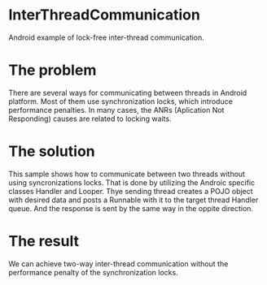# InterThreadCommunication
Android example of lock-free inter-thread communication.

# The problem
There are several ways for communicating between threads in Android platform.
Most of them use synchronization locks, which introduce performance penalties.
In many cases, the ANRs (Aplication Not Responding) causes are related to locking waits.

# The solution
This sample shows how to communicate between two threads without using syncronizations locks.
That is done by utilizing the Androic specific classes Handler and Looper.
Thye sending thread creates a POJO object with desired data and posts a Runnable with it to 
the target thread Handler queue. And the response is sent by the same way in the oppite direction.

# The result
We can achieve two-way inter-thread communication without the performance penalty of the synchronization locks.